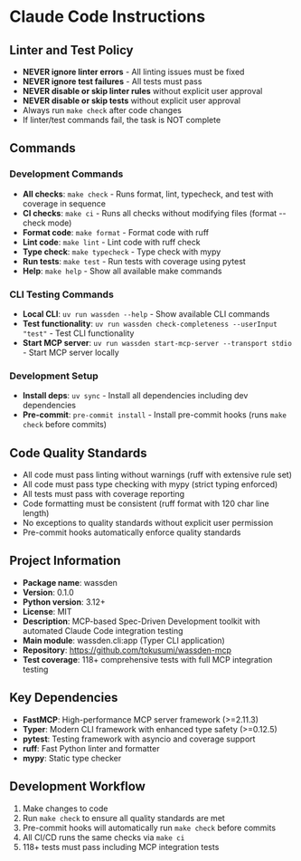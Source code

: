 # Claude Code Instructions

## Linter and Test Policy
- **NEVER ignore linter errors** - All linting issues must be fixed
- **NEVER ignore test failures** - All tests must pass
- **NEVER disable or skip linter rules** without explicit user approval
- **NEVER disable or skip tests** without explicit user approval
- Always run `make check` after code changes
- If linter/test commands fail, the task is NOT complete

## Commands

### Development Commands
- **All checks**: `make check` - Runs format, lint, typecheck, and test with coverage in sequence
- **CI checks**: `make ci` - Runs all checks without modifying files (format --check mode)
- **Format code**: `make format` - Format code with ruff
- **Lint code**: `make lint` - Lint code with ruff check
- **Type check**: `make typecheck` - Type check with mypy
- **Run tests**: `make test` - Run tests with coverage using pytest
- **Help**: `make help` - Show all available make commands

### CLI Testing Commands
- **Local CLI**: `uv run wassden --help` - Show available CLI commands
- **Test functionality**: `uv run wassden check-completeness --userInput "test"` - Test CLI functionality
- **Start MCP server**: `uv run wassden start-mcp-server --transport stdio` - Start MCP server locally

### Development Setup
- **Install deps**: `uv sync` - Install all dependencies including dev dependencies
- **Pre-commit**: `pre-commit install` - Install pre-commit hooks (runs `make check` before commits)

## Code Quality Standards
- All code must pass linting without warnings (ruff with extensive rule set)
- All code must pass type checking with mypy (strict typing enforced)
- All tests must pass with coverage reporting
- Code formatting must be consistent (ruff format with 120 char line length)
- No exceptions to quality standards without explicit user permission
- Pre-commit hooks automatically enforce quality standards

## Project Information
- **Package name**: wassden
- **Version**: 0.1.0
- **Python version**: 3.12+
- **License**: MIT
- **Description**: MCP-based Spec-Driven Development toolkit with automated Claude Code integration testing
- **Main module**: wassden.cli:app (Typer CLI application)
- **Repository**: https://github.com/tokusumi/wassden-mcp
- **Test coverage**: 118+ comprehensive tests with full MCP integration testing

## Key Dependencies
- **FastMCP**: High-performance MCP server framework (>=2.11.3)
- **Typer**: Modern CLI framework with enhanced type safety (>=0.12.5)
- **pytest**: Testing framework with asyncio and coverage support
- **ruff**: Fast Python linter and formatter
- **mypy**: Static type checker

## Development Workflow
1. Make changes to code
2. Run `make check` to ensure all quality standards are met
3. Pre-commit hooks will automatically run `make check` before commits
4. All CI/CD runs the same checks via `make ci`
5. 118+ tests must pass including MCP integration tests